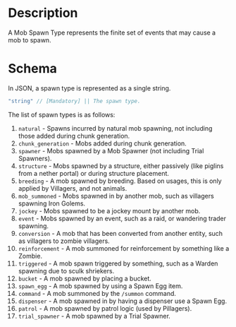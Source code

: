 # Description
A Mob Spawn Type represents the finite set of events that may cause a mob to spawn.  

# Schema

In JSON, a spawn type is represented as a single string.

```js
"string" // [Mandatory] || The spawn type.
```

The list of spawn types is as follows:

1. `natural` - Spawns incurred by natural mob spawning, not including those added during chunk generation.
2. `chunk_generation` - Mobs added during chunk generation.
3. `spawner` - Mobs spawned by a Mob Spawner (not including Trial Spawners).
4. `structure` - Mobs spawned by a structure, either passively (like piglins from a nether portal) or during structure placement.
5. `breeding` - A mob spawned by breeding. Based on usages, this is only applied by Villagers, and not animals.
6. `mob_summoned` - Mobs spawned in by another mob, such as villagers spawning Iron Golems.
7. `jockey` - Mobs spawned to be a jockey mount by another mob.
8. `event` - Mobs spawned by an event, such as a raid, or wandering trader spawning.
9. `conversion` - A mob that has been converted from another entity, such as villagers to zombie villagers.
10. `reinforcement` - A mob summoned for reinforcement by something like a Zombie.
11. `triggered` - A mob spawn triggered by something, such as a Warden spawning due to sculk shriekers.
12. `bucket` - A mob spawned by placing a bucket.
13. `spawn_egg` - A mob spawned by using a Spawn Egg item.
14. `command` - A mob summoned by the `/summon` command.
15. `dispenser` - A mob spawned in by having a dispenser use a Spawn Egg.
16. `patrol` - A mob spawned by patrol logic (used by Pillagers).
17. `trial_spawner` - A mob spawned by a Trial Spawner.

